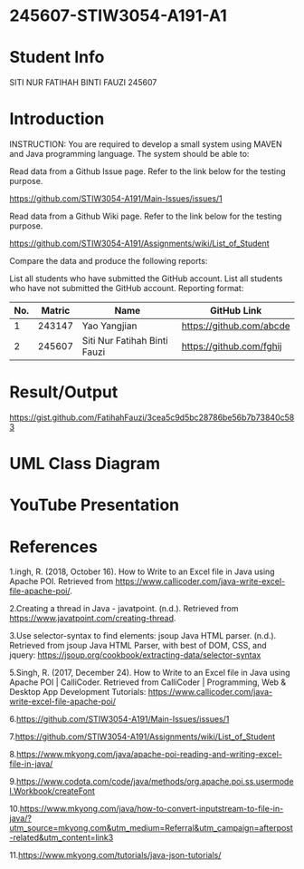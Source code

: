 # 245607-STIW3054-A191-A1
# Student Info
SITI NUR FATIHAH BINTI FAUZI 245607
# Introduction
INSTRUCTION:
You are required to develop a small system using MAVEN and Java programming language. The system should be able to:

Read data from a Github Issue page. Refer to the link below for the testing purpose.

https://github.com/STIW3054-A191/Main-Issues/issues/1

Read data from a Github Wiki page. Refer to the link below for the testing purpose.

https://github.com/STIW3054-A191/Assignments/wiki/List_of_Student

Compare the data and produce the following reports:

List all students who have submitted the GitHub account.
List all students who have not submitted the GitHub account.
Reporting format:

| No. | Matric | Name                                  | GitHub Link                 |
|-----|--------|---------------------------------------|-----------------------------|
| 1   | 243147 | Yao Yangjian                          | https://github.com/abcde    |
| 2   | 245607 | Siti Nur Fatihah Binti Fauzi          | https://github.com/fghij    |



# Result/Output
https://gist.github.com/FatihahFauzi/3cea5c9d5bc28786be56b7b73840c583

# UML Class Diagram

# YouTube Presentation
# References
1.ingh, R. (2018, October 16). How to Write to an Excel file in Java using Apache POI. Retrieved from https://www.callicoder.com/java-write-excel-file-apache-poi/.

2.Creating a thread in Java - javatpoint. (n.d.). Retrieved from https://www.javatpoint.com/creating-thread.

3.Use selector-syntax to find elements: jsoup Java HTML parser. (n.d.). Retrieved from jsoup Java HTML Parser, with best of DOM, CSS, and jquery: https://jsoup.org/cookbook/extracting-data/selector-syntax


5.Singh, R. (2017, December 24). How to Write to an Excel file in Java using Apache POI | CalliCoder. Retrieved from CalliCoder | Programming, Web & Desktop App Development Tutorials: https://www.callicoder.com/java-write-excel-file-apache-poi/

6.https://github.com/STIW3054-A191/Main-Issues/issues/1

7.https://github.com/STIW3054-A191/Assignments/wiki/List_of_Student

8.https://www.mkyong.com/java/apache-poi-reading-and-writing-excel-file-in-java/

9.https://www.codota.com/code/java/methods/org.apache.poi.ss.usermodel.Workbook/createFont

10.https://www.mkyong.com/java/how-to-convert-inputstream-to-file-in-java/?utm_source=mkyong.com&utm_medium=Referral&utm_campaign=afterpost-related&utm_content=link3


11.https://www.mkyong.com/tutorials/java-json-tutorials/

